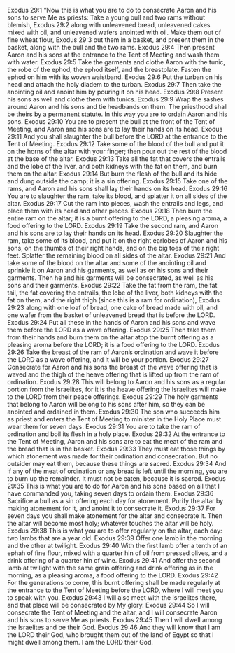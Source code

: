 Exodus 29:1	“Now this is what you are to do to consecrate Aaron and his sons to serve Me as priests: Take a young bull and two rams without blemish,
Exodus 29:2	along with unleavened bread, unleavened cakes mixed with oil, and unleavened wafers anointed with oil. Make them out of fine wheat flour,
Exodus 29:3	put them in a basket, and present them in the basket, along with the bull and the two rams.
Exodus 29:4	Then present Aaron and his sons at the entrance to the Tent of Meeting and wash them with water.
Exodus 29:5	Take the garments and clothe Aaron with the tunic, the robe of the ephod, the ephod itself, and the breastplate. Fasten the ephod on him with its woven waistband.
Exodus 29:6	Put the turban on his head and attach the holy diadem to the turban.
Exodus 29:7	Then take the anointing oil and anoint him by pouring it on his head.
Exodus 29:8	Present his sons as well and clothe them with tunics.
Exodus 29:9	Wrap the sashes around Aaron and his sons and tie headbands on them. The priesthood shall be theirs by a permanent statute. In this way you are to ordain Aaron and his sons.
Exodus 29:10	You are to present the bull at the front of the Tent of Meeting, and Aaron and his sons are to lay their hands on its head.
Exodus 29:11	And you shall slaughter the bull before the LORD at the entrance to the Tent of Meeting.
Exodus 29:12	Take some of the blood of the bull and put it on the horns of the altar with your finger; then pour out the rest of the blood at the base of the altar.
Exodus 29:13	Take all the fat that covers the entrails and the lobe of the liver, and both kidneys with the fat on them, and burn them on the altar.
Exodus 29:14	But burn the flesh of the bull and its hide and dung outside the camp; it is a sin offering.
Exodus 29:15	Take one of the rams, and Aaron and his sons shall lay their hands on its head.
Exodus 29:16	You are to slaughter the ram, take its blood, and splatter it on all sides of the altar.
Exodus 29:17	Cut the ram into pieces, wash the entrails and legs, and place them with its head and other pieces.
Exodus 29:18	Then burn the entire ram on the altar; it is a burnt offering to the LORD, a pleasing aroma, a food offering to the LORD.
Exodus 29:19	Take the second ram, and Aaron and his sons are to lay their hands on its head.
Exodus 29:20	Slaughter the ram, take some of its blood, and put it on the right earlobes of Aaron and his sons, on the thumbs of their right hands, and on the big toes of their right feet. Splatter the remaining blood on all sides of the altar.
Exodus 29:21	And take some of the blood on the altar and some of the anointing oil and sprinkle it on Aaron and his garments, as well as on his sons and their garments. Then he and his garments will be consecrated, as well as his sons and their garments.
Exodus 29:22	Take the fat from the ram, the fat tail, the fat covering the entrails, the lobe of the liver, both kidneys with the fat on them, and the right thigh (since this is a ram for ordination),
Exodus 29:23	along with one loaf of bread, one cake of bread made with oil, and one wafer from the basket of unleavened bread that is before the LORD.
Exodus 29:24	Put all these in the hands of Aaron and his sons and wave them before the LORD as a wave offering.
Exodus 29:25	Then take them from their hands and burn them on the altar atop the burnt offering as a pleasing aroma before the LORD; it is a food offering to the LORD.
Exodus 29:26	Take the breast of the ram of Aaron’s ordination and wave it before the LORD as a wave offering, and it will be your portion.
Exodus 29:27	Consecrate for Aaron and his sons the breast of the wave offering that is waved and the thigh of the heave offering that is lifted up from the ram of ordination.
Exodus 29:28	This will belong to Aaron and his sons as a regular portion from the Israelites, for it is the heave offering the Israelites will make to the LORD from their peace offerings.
Exodus 29:29	The holy garments that belong to Aaron will belong to his sons after him, so they can be anointed and ordained in them.
Exodus 29:30	The son who succeeds him as priest and enters the Tent of Meeting to minister in the Holy Place must wear them for seven days.
Exodus 29:31	You are to take the ram of ordination and boil its flesh in a holy place.
Exodus 29:32	At the entrance to the Tent of Meeting, Aaron and his sons are to eat the meat of the ram and the bread that is in the basket.
Exodus 29:33	They must eat those things by which atonement was made for their ordination and consecration. But no outsider may eat them, because these things are sacred.
Exodus 29:34	And if any of the meat of ordination or any bread is left until the morning, you are to burn up the remainder. It must not be eaten, because it is sacred.
Exodus 29:35	This is what you are to do for Aaron and his sons based on all that I have commanded you, taking seven days to ordain them.
Exodus 29:36	Sacrifice a bull as a sin offering each day for atonement. Purify the altar by making atonement for it, and anoint it to consecrate it.
Exodus 29:37	For seven days you shall make atonement for the altar and consecrate it. Then the altar will become most holy; whatever touches the altar will be holy.
Exodus 29:38	This is what you are to offer regularly on the altar, each day: two lambs that are a year old.
Exodus 29:39	Offer one lamb in the morning and the other at twilight.
Exodus 29:40	With the first lamb offer a tenth of an ephah of fine flour, mixed with a quarter hin of oil from pressed olives, and a drink offering of a quarter hin of wine.
Exodus 29:41	And offer the second lamb at twilight with the same grain offering and drink offering as in the morning, as a pleasing aroma, a food offering to the LORD.
Exodus 29:42	For the generations to come, this burnt offering shall be made regularly at the entrance to the Tent of Meeting before the LORD, where I will meet you to speak with you.
Exodus 29:43	I will also meet with the Israelites there, and that place will be consecrated by My glory.
Exodus 29:44	So I will consecrate the Tent of Meeting and the altar, and I will consecrate Aaron and his sons to serve Me as priests.
Exodus 29:45	Then I will dwell among the Israelites and be their God.
Exodus 29:46	And they will know that I am the LORD their God, who brought them out of the land of Egypt so that I might dwell among them. I am the LORD their God.